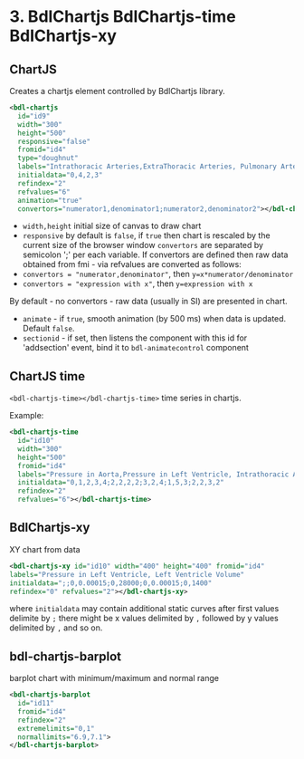 # 3. BdlChartjs BdlChartjs-time BdlChartjs-xy

## ChartJS

<div class="w3-row">
<div class="w3-quarter">


Creates a chartjs element controlled by BdlChartjs library.
<bdl-chartjs 
  id="id9" 
  width="300" 
  height="500" 
  fromid="id4" 
  type="doughnut" 
  labels="Intrathoracic Arteries,ExtraThoracic Arteries, Pulmonary Arteries, Intrathoracic Veins, Extrathoracic veins, Pulmonary Veins"
  initialdata="0,4,2,3" 
  refindex="2" 
  refvalues="6"
  xlabel="x axis label"
  ylabel="y axis label"></bdl-chartjs>
</div>
<div class="w3-rest">

```xml
<bdl-chartjs 
  id="id9" 
  width="300" 
  height="500"
  responsive="false"  
  fromid="id4" 
  type="doughnut" 
  labels="Intrathoracic Arteries,ExtraThoracic Arteries, Pulmonary Arteries, Intrathoracic Veins, Extrathoracic veins, Pulmonary Veins"
  initialdata="0,4,2,3" 
  refindex="2" 
  refvalues="6"
  animation="true"
  convertors="numerator1,denominator1;numerator2,denominator2"></bdl-chartjs>
``` 
  * `width,height` initial size of canvas to draw chart
  * `responsive` by default is `false`, if `true` then chart is rescaled by the current size of the browser window
`convertors` are separated by semicolon ';' per each variable. 
 If convertors are defined then raw data obtained from fmi - via refvalues are converted 
as follows: 
  * `convertors = "numerator,denominator"`, then `y=x*numerator/denominator`
  * `convertors = "expression with x"`, then `y=expression with x`
  
By default - no convertors - raw data (usually in SI) are presented in chart.
  * `animate` - if `true`, smooth animation (by 500 ms) when data is updated. Default `false`.
  * `sectionid` - if set, then listens the component with this id for 'addsection' event, bind it to `bdl-animatecontrol` component
  </div>
  </div>
  
## ChartJS time
<div class="w3-row">
  <div class="w3-quarter">

`<bdl-chartjs-time></bdl-chartjs-time>` time series in chartjs.

<bdl-chartjs-time  
  id="id10" 
  width="300" 
  height="500" 
  fromid="id4" 
  labels="Pressure in Aorta,Pressure in Left Ventricle, Intrathoracic Artery Volume, Extrathoracic Arteries Volume, Pulmonary Arteries Volume, Intrathoracic Veins Volume"
  initialdata="0,1,2,3,4;2,2,2,2;3,2,4;1,5,3;2,2,3,2" 
  refindex="2"   
  refvalues="6"></bdl-chartjs-time>

  </div>
  <div class="w3-rest">
Example:

```xml
<bdl-chartjs-time  
  id="id10" 
  width="300" 
  height="500" 
  fromid="id4" 
  labels="Pressure in Aorta,Pressure in Left Ventricle, Intrathoracic Artery Volume, Extrathoracic Arteries Volume, Pulmonary Arteries Volume, Intrathoracic Veins Volume"
  initialdata="0,1,2,3,4;2,2,2,2;3,2,4;1,5,3;2,2,3,2" 
  refindex="2"   
  refvalues="6"></bdl-chartjs-time>

```

  </div>
</div>

## BdlChartjs-xy

XY chart from data

```xml
<bdl-chartjs-xy id="id10" width="400" height="400" fromid="id4" 
labels="Pressure in Left Ventricle, Left Ventricle Volume" 
initialdata=";;0,0.00015;0,28000;0,0.00015;0,1400" 
refindex="0" refvalues="2"></bdl-chartjs-xy>
``` 

where `initialdata` may contain additional static curves after first values 
delimite by `;` there might be x values delimited by `,` followed by y values delimited by `,`
and so on. 

## bdl-chartjs-barplot

barplot chart with minimum/maximum and normal range
```xml
<bdl-chartjs-barplot
  id="id11"
  fromid="id4"
  refindex="2"
  extremelimits="0,1"
  normallimits="6.9,7.1">
</bdl-chartjs-barplot>
```
<bdl-chartjs-barplot
  id="id11"
  fromid="id4"
  refindex="2"
  extremelimits="4,8"
  normallimits="6.9,7.1"
  initialdata="7">
</bdl-chartjs-barplot>

